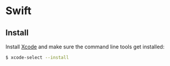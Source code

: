 # Swift

## Install

Install [Xcode](https://developer.apple.com/xcode/) and make sure the command line tools get installed:

```bash
$ xcode-select --install
```
